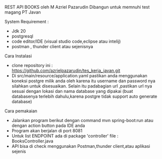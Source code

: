 REST API BOOKS oleh M Azriel Pazarudin
Dibangun untuk memnuhi test magang PT Javan

System Requirement :
- Jdk 20
- postgresql
- code editor/IDE (visual studio code,eclipse atau intelij)
- postman , thunder client atau sejenisnya

Cara Instalasi
- clone repository ini :
    https://github.com/azrielpazarudin/tes_kerja_javan.git
- Di src/main/resource/application.yaml
    pastikan anda menggunakan koneksi postgre milik anda
    oleh karena itu username dan password nya silahkan untuk disesuaikan. Selain itu padabagian url ,pastikan url nya sesuai dengan lokasi dan nama database yang dipakai (buat databasenya terlebih dahulu,karena postgre tidak support auto generate database)


Cara pemakaian
- Jalankan program berikut dengan command mvn spring-boot:run atau dengan action button pada IDE anda
- Program akan berjalan di port 8081
- Untuk list ENDPOINT ada di package 'controller' file : BooksController.java
- API bisa di check menggunakan Postman,thunder client,atau aplikasi sejenis